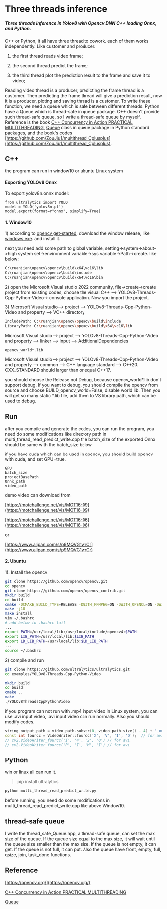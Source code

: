# Three threads inference 

##### Three threads inference in Yolov8 with Opencv DNN C++ loading Onnx, and Python. 

  C++ or Python, it all have three thread to cowork. each of them works independently. Like customer and producer.

1. the first thread reads video frame;

2. the second thread predict the frame;

3. the third thread plot the prediction result to the frame and save it to video;

Reading video thread is a producer, predicting the frame thread is a customer. Then predicting the frame thread will give a prediction result, now it is a producer, ploting and saving thread is a customer. To write these function, we need a queue which is safe between different threads. Python have a Queue which is thread-safe in queue package. C++ doesn't provide such thread-safe queue, so I write a thread-safe queue by myself. Reference is 
the book [C++ Concurrency in Action PRACTICAL MULTITHREADING](https://www.manning.com/books/c-plus-plus-concurrency-in-action), [Queue](https://docs.python.org/3.12/library/queue.html#queue-objects) class in queue package in Python standard packages, and the book's codes [https://github.com/ZouJiu1/multithread_Cplusplus](https://github.com/ZouJiu1/multithread_Cplusplus).

## C++

the program can run in window10 or ubuntu Linux system

#### Exporting YOLOv8 Onnx

To export yolov8n.onnx model:

```
from ultralytics import YOLO
model = YOLO('yolov8n.pt')
model.export(format=r"onnx", simplify=True)
```

#### 1. Window10
1\)
according to [opencv get-started](https://opencv.org/get-started/), download the window release, like [windows.exe](https://github.com/opencv/opencv/releases/download/4.9.0/opencv-4.9.0-windows.exe). and install it.

next you need add some path to global variable, setting->system->about->high system set->environment variable->sys variable->Path->create. like below:
```bash []
C:\ruanjian\opencv\opencv\build\x64\vc16\lib
C:\ruanjian\opencv\opencv\build\include
C:\ruanjian\opencv\opencv\build\x64\vc16\bin
```
2\)
open the Microsoft Visual studio 2022 community, file->create->create project from existing codes, choose the visual C++ --> YOLOv8-Threads-Cpp-Python-Video-> console application. Now you import the project.

3\) 
Microsoft Visual studio--> project --> YOLOv8-Threads-Cpp-Python-Video and property --> VC++ directory

```bash []
IncludePath: C:\ruanjian\opencv\opencv\build\include
LibraryPath: C:\ruanjian\opencv\opencv\build\x64\vc16\lib
```

Microsoft Visual studio--> project --> YOLOv8-Threads-Cpp-Python-Video and property --> linker --> input --> AdditionalDependencies
```
opencv_world*.lib
```

Microsoft Visual studio--> project --> YOLOv8-Threads-Cpp-Python-Video and property --> common --> C++ language standard --> C++20.
CXX_STANDARD should larger than or equal C++17.

you should choose the Release not Debug, because opencv_world*.lib don't support debug. If you want to debug, you should compile the opencv from source and choose BUILD_opencv_world=False, disable world lib. Then you will get so many static *.lib file, add them to VS library path, which can be used to debug.

## Run
after you compile and generate the codes, you can run the program, you need do some modifications like directory path in multi_thread_read_predict_write.cpp
the batch_size of the exported Onnx should be same with the batch_size below

if you have cuda which can be used in opencv, you should build opencv with cuda, and set GPU=true.
```
GPU
batch_size
projectBasePath
Onnx_path
video_path
```

demo video can download from 

[https://motchallenge.net/vis/MOT16-09](https://motchallenge.net/vis/MOT16-09)

[https://motchallenge.net/vis/MOT16-06](https://motchallenge.net/vis/MOT16-06)

or

[https://www.alipan.com/s/p9MQVG1wrCr](https://www.alipan.com/s/p9MQVG1wrCr)

#### 2. Ubuntu

1\). Install the opencv
```bash
git clone https://github.com/opencv/opencv.git
cd opencv
git clone https://github.com/opencv/opencv_contrib.git
mkdir build
cd build
cmake -DCMAKE_BUILD_TYPE=RELEASE -DWITH_FFMPEG=ON -DWITH_OPENCL=ON -DWITH_CUDA=ON  -DOPENCV_EXTRA_MODULES_PATH=../opencv_contrib/modules ..
make -j10
make install
vim ~/.bashrc
# add below to .bashrc tail
...
export PATH=/usr/local/lib:/usr/local/include/opencv4:$PATH
export LIB_PATH=/usr/local/lib:$LIB_PATH
export LD_LIB_PATH=/usr/local/lib:$LD_LIB_PATH
...
source ~/.bashrc
```
2\) compile and run
```bash
git clone https://github.com/ultralytics/ultralytics.git
cd examples/YOLOv8-Threads-Cpp-Python-Video

mkdir build
cd build
cmake ..
make
./YOLOv8ThreadsCppPythonVideo
```

if you program can not run with .mp4 input video in Linux system, you can use .avi input video, .avi input video can run normally. Also you should modify codes.
```C++ []
string output_path = video_path.substr(0, video_path.size() - 4) + "_output.avi";
const int fourcc = VideoWriter::fourcc('X', 'V', 'I', 'D');  // for avi
// cv2.VideoWriter_fourcc('I', '4', '2', '0') // for avi
// cv2.VideoWriter_fourcc('P', 'I', 'M', 'I') // for avi
```

## Python
win or linux all can run it.
>pip install ultralytics
```Python []
python multi_thread_read_predict_write.py
```
before running, you need do some modifications in multi_thread_read_predict_write.cpp like above Window10.

## thread-safe queue
I write the thread_safe_Queue.hpp, a thread-safe queue, can set the max size of the queue. If the queue size equal to the max size, it will wait until the queue size smaller than the max size. If the queue is not empty, it can get. If the queue is not full, it can put. Also the queue have front, empty, full, qsize, join, task_done functions.

## Reference
[https://opencv.org/](https://opencv.org/) 

[C++ Concurrency in Action PRACTICAL MULTITHREADING](https://www.manning.com/books/c-plus-plus-concurrency-in-action)

[Queue](https://docs.python.org/3.12/library/queue.html#queue-objects)